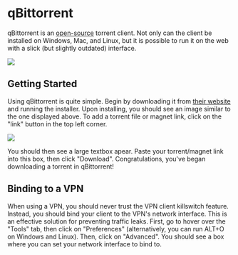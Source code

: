 # qBittorrent

qBittorrent is an [open-source](https://github.com/qbittorrent/qBittorrent) torrent client. Not only can the client be installed on Windows, Mac, and Linux, but it is possible to run it on the web with a slick (but slightly outdated) interface.

![](https://i.imgur.com/PPIM6Xr.png)

## Getting Started

Using qBittorrent is quite simple. Begin by downloading it from [their website](https://www.qbittorrent.org/download.php) and running the installer. Upon installing, you should see an image similar to the one displayed above. To add a torrent file or magnet link, click on the "link" button in the top left corner.

![](https://i.imgur.com/4PkTT6I.png)

You should then see a large textbox apear. Paste your torrent/magnet link into this box, then click "Download". Congratulations, you've began downloading a torrent in qBittorrent!

## Binding to a VPN

When using a VPN, you should never trust the VPN client killswitch feature. Instead, you should bind your client to the VPN's network interface. This is an effective solution for preventing traffic leaks. First, go to hover over the "Tools" tab, then click on "Preferences" (alternatively, you can run ALT+O on Windows and Linux). Then, click on "Advanced". You should see a box where you can set your network interface to bind to. 